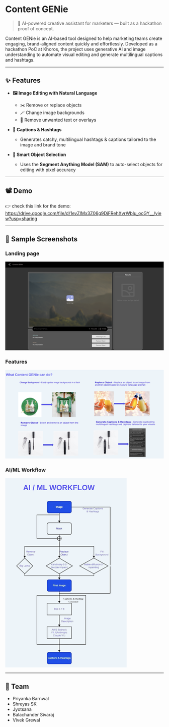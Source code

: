 # Content GENie

> 🧠 AI-powered creative assistant for marketers — built as a hackathon proof of concept.

Content GENie is an AI-based tool designed to help marketing teams create engaging, brand-aligned content quickly and effortlessly. Developed as a hackathon PoC at Khoros, the project uses generative AI and image understanding to automate visual editing and generate multilingual captions and hashtags.

---

## ✨ Features

- **🖼️ Image Editing with Natural Language**
  - ✂️ Remove or replace objects
  - 🪄 Change image backgrounds
  - 🧽 Remove unwanted text or overlays

- **📢 Captions & Hashtags**
  - Generates catchy, multilingual hashtags & captions tailored to the image and brand tone

- **🎯 Smart Object Selection**
  - Uses the **Segment Anything Model (SAM)** to auto-select objects for editing with pixel accuracy

---

## 📽️ Demo

👉 check this link for the demo: https://drive.google.com/file/d/1evZIMx3Z06g9DjFRehXvrWbIu_ocGY__/view?usp=sharing

---
## 🧪 Sample Screenshots

### Landing page
![Landing page UI](ss/landing-page.png)

### Features
![Features](ss/features.png)


### AI/ML Workflow
<img src="ss/ai-ml-workflow.png" alt="AI-ML workflow" height="600"/>


---

## 👥 Team

- Priyanka Barnwal  
- Shreyas SK  
- Jyotsana  
- Balachander Sivaraj  
- Vivek Grewal
